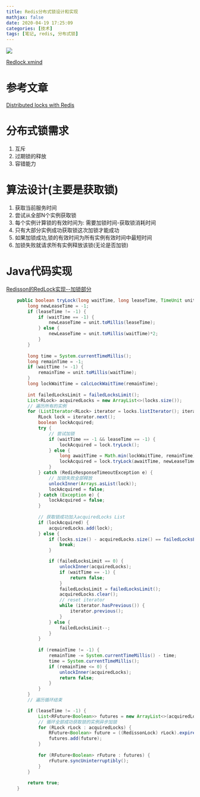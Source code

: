```yaml
---
title: Redis分布式锁设计和实现
mathjax: false
date: 2020-04-19 17:25:09
categories: [技术]
tags: [笔记, redis, 分布式锁]
---
```

![](https://misakatang.oss-cn-beijing.aliyuncs.com/blog_picture/distributed-locks-with-redis.png)

[Redlock.xmind](https://github.com/TangMisaka23001/TangMisaka23001.github.io/blob/source/xmind/Redlock.xmind)
# 参考文章
[Distributed locks with Redis](https://redis.io/topics/distlock)
# 分布式锁需求
1. 互斥
2. 过期锁的释放
3. 容错能力

# 算法设计(主要是获取锁)
1. 获取当前服务时间
2. 尝试从全部N个实例获取锁
3. 每个实例计算锁的有效时间为: 需要加锁时间-获取锁消耗时间
4. 只有大部分实例成功获取锁这次加锁才能成功
5. 如果加锁成功,锁的有效时间为所有实例有效时间中最短时间
6. 加锁失败就请求所有实例释放该锁(无论是否加锁)

# Java代码实现
[Redisson的RedLock实现--加锁部分](https://github.com/redisson/redisson/blob/bf8e9d358ed51407cc91ad146ac52e812918fc43/redisson/src/main/java/org/redisson/RedissonMultiLock.java#L353)
```java
    public boolean tryLock(long waitTime, long leaseTime, TimeUnit unit) throws InterruptedException {
        long newLeaseTime = -1;
        if (leaseTime != -1) {
            if (waitTime == -1) {
                newLeaseTime = unit.toMillis(leaseTime);
            } else {
                newLeaseTime = unit.toMillis(waitTime)*2;
            }
        }
        
        long time = System.currentTimeMillis();
        long remainTime = -1;
        if (waitTime != -1) {
            remainTime = unit.toMillis(waitTime);
        }
        long lockWaitTime = calcLockWaitTime(remainTime);
        
        int failedLocksLimit = failedLocksLimit();
        List<RLock> acquiredLocks = new ArrayList<>(locks.size());
        // 遍历所有的实例
        for (ListIterator<RLock> iterator = locks.listIterator(); iterator.hasNext();) {
            RLock lock = iterator.next();
            boolean lockAcquired;
            try {
                // 尝试加锁
                if (waitTime == -1 && leaseTime == -1) {
                    lockAcquired = lock.tryLock();
                } else {
                    long awaitTime = Math.min(lockWaitTime, remainTime);
                    lockAcquired = lock.tryLock(awaitTime, newLeaseTime, TimeUnit.MILLISECONDS);
                }
            } catch (RedisResponseTimeoutException e) {
                // 加锁失败全部释放
                unlockInner(Arrays.asList(lock));
                lockAcquired = false;
            } catch (Exception e) {
                lockAcquired = false;
            }
            
            // 获取锁成功加入acquiredLocks List
            if (lockAcquired) {
                acquiredLocks.add(lock);
            } else {
                if (locks.size() - acquiredLocks.size() == failedLocksLimit()) {
                    break;
                }

                if (failedLocksLimit == 0) {
                    unlockInner(acquiredLocks);
                    if (waitTime == -1) {
                        return false;
                    }
                    failedLocksLimit = failedLocksLimit();
                    acquiredLocks.clear();
                    // reset iterator
                    while (iterator.hasPrevious()) {
                        iterator.previous();
                    }
                } else {
                    failedLocksLimit--;
                }
            }
            
            if (remainTime != -1) {
                remainTime -= System.currentTimeMillis() - time;
                time = System.currentTimeMillis();
                if (remainTime <= 0) {
                    unlockInner(acquiredLocks);
                    return false;
                }
            }
        }
        // 遍历循环结束

        if (leaseTime != -1) {
            List<RFuture<Boolean>> futures = new ArrayList<>(acquiredLocks.size());
            // 循环全部成功获取锁的实例异步加锁
            for (RLock rLock : acquiredLocks) {
                RFuture<Boolean> future = ((RedissonLock) rLock).expireAsync(unit.toMillis(leaseTime), TimeUnit.MILLISECONDS);
                futures.add(future);
            }
            
            for (RFuture<Boolean> rFuture : futures) {
                rFuture.syncUninterruptibly();
            }
        }
        
        return true;
    }
```